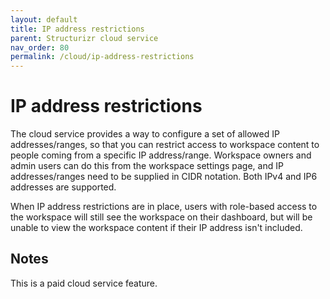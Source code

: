 ```yaml
---
layout: default
title: IP address restrictions
parent: Structurizr cloud service
nav_order: 80
permalink: /cloud/ip-address-restrictions
---
```


# IP address restrictions

The cloud service provides a way to configure a set of allowed IP addresses/ranges,
so that you can restrict access to workspace content to people coming from a specific IP address/range.
Workspace owners and admin users can do this from the workspace settings page, and IP addresses/ranges need to be supplied in CIDR notation.
Both IPv4 and IP6 addresses are supported.

When IP address restrictions are in place, users with role-based access to the workspace will still see the workspace
on their dashboard, but will be unable to view the workspace content if their IP address isn't included.

## Notes

This is a paid cloud service feature.
